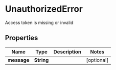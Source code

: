 

# UnauthorizedError

Access token is missing or invalid

## Properties

| Name | Type | Description | Notes |
|------------ | ------------- | ------------- | -------------|
|**message** | **String** |  |  [optional] |



